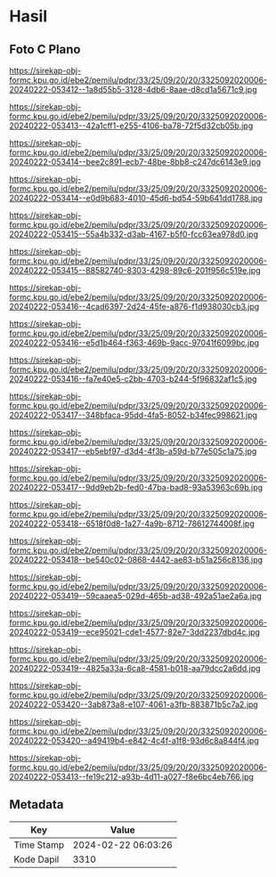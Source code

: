 # Hasil

## Foto C Plano

https://sirekap-obj-formc.kpu.go.id/ebe2/pemilu/pdpr/33/25/09/20/20/3325092020006-20240222-053412--1a8d55b5-3128-4db6-8aae-d8cd1a5671c9.jpg

https://sirekap-obj-formc.kpu.go.id/ebe2/pemilu/pdpr/33/25/09/20/20/3325092020006-20240222-053413--42a1cff1-e255-4106-ba78-72f5d32cb05b.jpg

https://sirekap-obj-formc.kpu.go.id/ebe2/pemilu/pdpr/33/25/09/20/20/3325092020006-20240222-053414--bee2c891-ecb7-48be-8bb8-c247dc6143e9.jpg

https://sirekap-obj-formc.kpu.go.id/ebe2/pemilu/pdpr/33/25/09/20/20/3325092020006-20240222-053414--e0d9b683-4010-45d6-bd54-59b641dd1788.jpg

https://sirekap-obj-formc.kpu.go.id/ebe2/pemilu/pdpr/33/25/09/20/20/3325092020006-20240222-053415--55a4b332-d3ab-4167-b5f0-fcc63ea978d0.jpg

https://sirekap-obj-formc.kpu.go.id/ebe2/pemilu/pdpr/33/25/09/20/20/3325092020006-20240222-053415--88582740-8303-4298-89c6-201f956c519e.jpg

https://sirekap-obj-formc.kpu.go.id/ebe2/pemilu/pdpr/33/25/09/20/20/3325092020006-20240222-053416--4cad6397-2d24-45fe-a876-f1d938030cb3.jpg

https://sirekap-obj-formc.kpu.go.id/ebe2/pemilu/pdpr/33/25/09/20/20/3325092020006-20240222-053416--e5d1b464-f363-469b-9acc-97041f6099bc.jpg

https://sirekap-obj-formc.kpu.go.id/ebe2/pemilu/pdpr/33/25/09/20/20/3325092020006-20240222-053416--fa7e40e5-c2bb-4703-b244-5f96832af1c5.jpg

https://sirekap-obj-formc.kpu.go.id/ebe2/pemilu/pdpr/33/25/09/20/20/3325092020006-20240222-053417--348bfaca-95dd-4fa5-8052-b34fec998621.jpg

https://sirekap-obj-formc.kpu.go.id/ebe2/pemilu/pdpr/33/25/09/20/20/3325092020006-20240222-053417--eb5ebf97-d3d4-4f3b-a59d-b77e505c1a75.jpg

https://sirekap-obj-formc.kpu.go.id/ebe2/pemilu/pdpr/33/25/09/20/20/3325092020006-20240222-053417--9dd9eb2b-fed0-47ba-bad8-93a53963c69b.jpg

https://sirekap-obj-formc.kpu.go.id/ebe2/pemilu/pdpr/33/25/09/20/20/3325092020006-20240222-053418--6518f0d8-1a27-4a9b-8712-78612744008f.jpg

https://sirekap-obj-formc.kpu.go.id/ebe2/pemilu/pdpr/33/25/09/20/20/3325092020006-20240222-053418--be540c02-0868-4442-ae83-b51a256c8136.jpg

https://sirekap-obj-formc.kpu.go.id/ebe2/pemilu/pdpr/33/25/09/20/20/3325092020006-20240222-053419--59caaea5-029d-465b-ad38-492a51ae2a6a.jpg

https://sirekap-obj-formc.kpu.go.id/ebe2/pemilu/pdpr/33/25/09/20/20/3325092020006-20240222-053419--ece95021-cde1-4577-82e7-3dd2237dbd4c.jpg

https://sirekap-obj-formc.kpu.go.id/ebe2/pemilu/pdpr/33/25/09/20/20/3325092020006-20240222-053419--4825a33a-6ca8-4581-b018-aa79dcc2a6dd.jpg

https://sirekap-obj-formc.kpu.go.id/ebe2/pemilu/pdpr/33/25/09/20/20/3325092020006-20240222-053420--3ab873a8-e107-4061-a3fb-883871b5c7a2.jpg

https://sirekap-obj-formc.kpu.go.id/ebe2/pemilu/pdpr/33/25/09/20/20/3325092020006-20240222-053420--a49419b4-e842-4c4f-a1f8-93d6c8a844f4.jpg

https://sirekap-obj-formc.kpu.go.id/ebe2/pemilu/pdpr/33/25/09/20/20/3325092020006-20240222-053413--fe19c212-a93b-4d11-a027-f8e6bc4eb766.jpg


## Metadata

| Key        | Value               |
| ---------- | ------------------- |
| Time Stamp | 2024-02-22 06:03:26 |
| Kode Dapil | 3310                |



